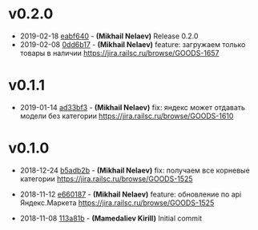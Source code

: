 # v0.2.0

* 2019-02-18 [eabf640](../../commit/eabf640) - __(Mikhail Nelaev)__ Release 0.2.0 
* 2019-02-08 [0dd6b17](../../commit/0dd6b17) - __(Mikhail Nelaev)__ feature: загружаем только товары в наличии 
https://jira.railsc.ru/browse/GOODS-1657

# v0.1.1

* 2019-01-14 [ad33bf3](../../commit/ad33bf3) - __(Mikhail Nelaev)__ fix: яндекс может отдавать модели без категории 
https://jira.railsc.ru/browse/GOODS-1610

# v0.1.0

* 2018-12-24 [b5adb2b](../../commit/b5adb2b) - __(Mikhail Nelaev)__ fix: получаем все корневые категории 
https://jira.railsc.ru/browse/GOODS-1525

* 2018-11-12 [e660187](../../commit/e660187) - __(Mikhail Nelaev)__ feature: обновление по api Яндекс.Маркета 
https://jira.railsc.ru/browse/GOODS-1525

* 2018-11-08 [113a81b](../../commit/113a81b) - __(Mamedaliev Kirill)__ Initial commit 
